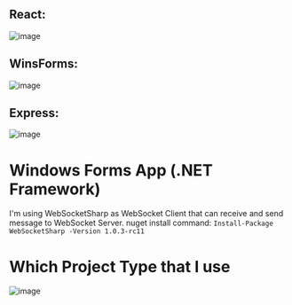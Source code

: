 ## React:
![image](https://github.com/user-attachments/assets/98595559-ba4a-44b2-8265-26742bd13bd0)

## WinsForms:
![image](https://github.com/user-attachments/assets/2bddc1bd-b851-478f-a2f9-44d67df94579)

## Express:
![image](https://github.com/user-attachments/assets/395cd84d-4ff4-41b0-9441-3a3e5a6d7bf9)

# Windows Forms App (.NET Framework)
I'm using WebSocketSharp as WebSocket Client that can receive and send message to WebSocket Server.
nuget install command: `Install-Package WebSocketSharp -Version 1.0.3-rc11`

# Which Project Type that I use
![image](https://github.com/user-attachments/assets/29ccb191-68b5-44fa-8d69-98c7042ee020)
